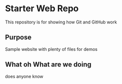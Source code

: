 # Starter Web Repo

This repository is for showing how Git and GitHub work

## Purpose

Sample website with plenty of files for demos

## What oh What are we doing

does anyone know
